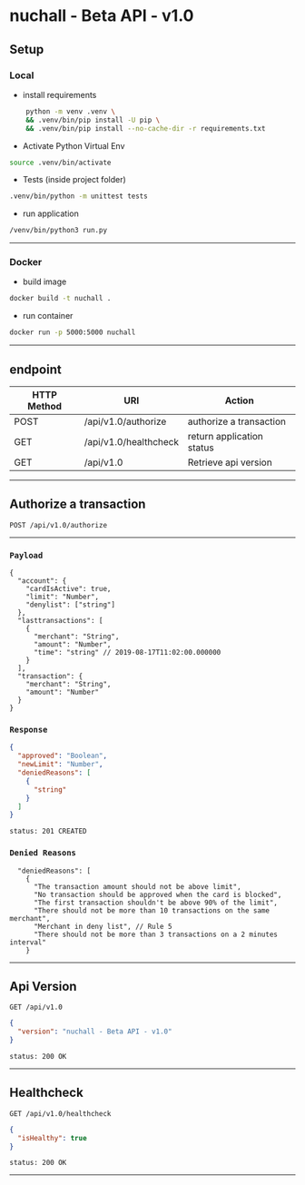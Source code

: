 # nuchall - Beta API - v1.0

## Setup

### Local

- install requirements

```sh
    python -m venv .venv \
    && .venv/bin/pip install -U pip \
    && .venv/bin/pip install --no-cache-dir -r requirements.txt
```

- Activate Python Virtual Env

```sh
source .venv/bin/activate
```

- Tests (inside project folder)

```sh
.venv/bin/python -m unittest tests
```

- run application

```sh
/venv/bin/python3 run.py
```

---

### Docker

- build image

```sh
docker build -t nuchall .
```

- run container

```sh
docker run -p 5000:5000 nuchall
```

---

## endpoint

| HTTP Method | URI                   | Action                    |
| ----------- | --------------------- | ------------------------- |
| POST        | /api/v1.0/authorize   | authorize a transaction   |
| GET         | /api/v1.0/healthcheck | return application status |
| GET         | /api/v1.0             | Retrieve api version      |

---

## Authorize a transaction

```http
POST /api/v1.0/authorize
```

---

### `Payload`

```jsonc
{
  "account": {
    "cardIsActive": true,
    "limit": "Number",
    "denylist": ["string"]
  },
  "lasttransactions": [
    {
      "merchant": "String",
      "amount": "Number",
      "time": "string" // 2019-08-17T11:02:00.000000
    }
  ],
  "transaction": {
    "merchant": "String",
    "amount": "Number"
  }
}
```

### `Response`

```json
{
  "approved": "Boolean",
  "newLimit": "Number",
  "deniedReasons": [
    {
      "string"
    }
  ]
}
```

```http
status: 201 CREATED
```

### `Denied Reasons`

```jsonc
  "deniedReasons": [
    {
      "The transaction amount should not be above limit",
      "No transaction should be approved when the card is blocked",
      "The first transaction shouldn't be above 90% of the limit",
      "There should not be more than 10 transactions on the same merchant",
      "Merchant in deny list", // Rule 5
      "There should not be more than 3 transactions on a 2 minutes interval"
    }
```

---

## Api Version

```http
GET /api/v1.0
```

```json
{
  "version": "nuchall - Beta API - v1.0"
}
```

```http
status: 200 OK
```

---

## Healthcheck

```http
GET /api/v1.0/healthcheck
```

```json
{
  "isHealthy": true
}
```

```http
status: 200 OK
```

---
